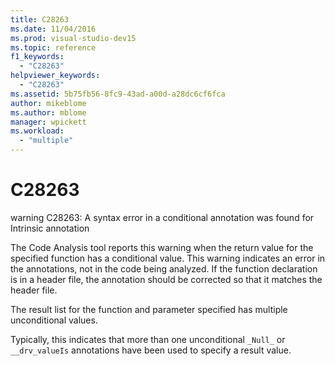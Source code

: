 ```yaml
---
title: C28263
ms.date: 11/04/2016
ms.prod: visual-studio-dev15
ms.topic: reference
f1_keywords:
  - "C28263"
helpviewer_keywords:
  - "C28263"
ms.assetid: 5b75fb56-8fc9-43ad-a00d-a28dc6cf6fca
author: mikeblome
ms.author: mblome
manager: wpickett
ms.workload:
  - "multiple"
---
```

# C28263
warning C28263: A syntax error in a conditional annotation was found for Intrinsic annotation

 The Code Analysis tool reports this warning when the return value for the specified function has a conditional value. This warning indicates an error in the annotations, not in the code being analyzed. If the function declaration is in a header file, the annotation should be corrected so that it matches the header file.

 The result list for the function and parameter specified has multiple unconditional values.

 Typically, this indicates that more than one unconditional `_Null_` or `__drv_valueIs` annotations have been used to specify a result value.